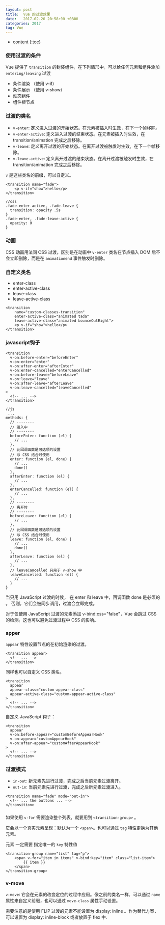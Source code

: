 ```yaml
---
layout: post
title:  Vue 的过渡效果
date:   2017-02-20 20:58:00 +0800
categories: 2017
tag: Vue
---
```


* content
{:toc}

### 使用过渡的条件

Vue 提供了 `transition` 的封装组件，在下列情形中，可以给任何元素和组件添加 `entering/leaving` 过渡

- 条件渲染 （使用 v-if）
- 条件展示 （使用 v-show）
- 动态组件
- 组件根节点

### 过渡的类名

- `v-enter`: 定义进入过渡的开始状态。在元素被插入时生效，在下一个帧移除。
- `v-enter-active`: 定义进入过渡的结束状态。在元素被插入时生效，在 transition/animation 完成之后移除。
- `v-leave`: 定义离开过渡的开始状态。在离开过渡被触发时生效，在下一个帧移除。
- `v-leave-active`: 定义离开过渡的结束状态。在离开过渡被触发时生效，在 transition/animation 完成之后移除。

`v` 是这些类名的前缀，可以自定义。

```
<transition name="fade">
    <p v-if="show">hello</p>
</transition>

//css
.fade-enter-active, .fade-leave {
  transition: opacity .5s
}
.fade-enter, .fade-leave-active {
  opacity: 0
}
```

### 动画

CSS 动画用法同 CSS 过渡，区别是在动画中 `v-enter` 类名在节点插入 DOM 后不会立即删除，而是在 `animationend` 事件触发时删除。

### 自定义类名

- enter-class
- enter-active-class
- leave-class
- leave-active-class

```
<transition
    name="custom-classes-transition"
    enter-active-class="animated tada"
    leave-active-class="animated bounceOutRight">
    <p v-if="show">hello</p>
</transition>
```

### javascript钩子

```
<transition
  v-on:before-enter="beforeEnter"
  v-on:enter="enter"
  v-on:after-enter="afterEnter"
  v-on:enter-cancelled="enterCancelled"
  v-on:before-leave="beforeLeave"
  v-on:leave="leave"
  v-on:after-leave="afterLeave"
  v-on:leave-cancelled="leaveCancelled"
>
  <!-- ... -->
</transition>

//js
 ...
methods: {
  // --------
  // 进入中
  // --------
  beforeEnter: function (el) {
    // ...
  },
  // 此回调函数是可选项的设置
  // 与 CSS 结合时使用
  enter: function (el, done) {
    // ...
    done()
  },
  afterEnter: function (el) {
    // ...
  },
  enterCancelled: function (el) {
    // ...
  },
  // --------
  // 离开时
  // --------
  beforeLeave: function (el) {
    // ...
  },
  // 此回调函数是可选项的设置
  // 与 CSS 结合时使用
  leave: function (el, done) {
    // ...
    done()
  },
  afterLeave: function (el) {
    // ...
  },
  // leaveCancelled 只用于 v-show 中
  leaveCancelled: function (el) {
    // ...
  }
}
```

当只用 JavaScript 过渡的时候， 在 enter 和 leave 中，回调函数 done 是必须的 。 否则，它们会被同步调用，过渡会立即完成。

对于仅使用 JavaScript 过渡的元素添加 v-bind:css="false"，Vue 会跳过 CSS 的检测。这也可以避免过渡过程中 CSS 的影响。

### apper

`appear` 特性设置节点的在初始渲染的过渡。

```
<transition appear>
  <!-- ... -->
</transition>
```

同样也可以自定义 CSS 类名。

```
<transition
  appear
  appear-class="custom-appear-class"
  appear-active-class="custom-appear-active-class"
>
  <!-- ... -->
</transition>
```

自定义 JavaScript 钩子：

```
<transition
  appear
  v-on:before-appear="customBeforeAppearHook"
  v-on:appear="customAppearHook"
  v-on:after-appear="customAfterAppearHook"
>
  <!-- ... -->
</transition>
```

### 过渡模式

- `in-out`: 新元素先进行过渡，完成之后当前元素过渡离开。
- `out-in`: 当前元素先进行过渡，完成之后新元素过渡进入。

```
<transition name="fade" mode="out-in">
  <!-- ... the buttons ... -->
</transition>
```

### <transition-group>

如果使用 `v-for` 需要渲染整个列表，就要用到 `<transition-group>` 。

它会以一个真实元素呈现：默认为一个 `<span>`。也可以通过 `tag` 特性更换为其他元素。

元素 一定需要 指定唯一的 `key` 特性值

```
<transition-group name="list" tag="p">
    <span v-for="item in items" v-bind:key="item" class="list-item">
      	{{ item }}
    </span>
</transition-group>
```

### v-move

`v-move`: 它会在元素的改变定位的过程中应用。像之前的类名一样，可以通过 `name` 属性来自定义前缀，也可以通过 `move-class` 属性手动设置。

需要注意的是使用 FLIP 过渡的元素不能设置为 display: inline 。作为替代方案，可以设置为 display: inline-block 或者放置于 flex 中.